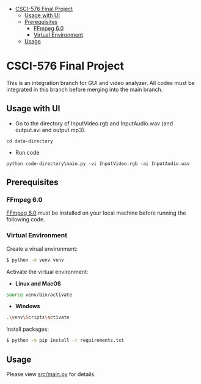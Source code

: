 - [CSCI-576 Final Project](#csci-576-final-project)
  - [Usage with UI](#usage-with-ui)
  - [Prerequisites](#prerequisites)
    - [FFmpeg 6.0](#ffmpeg-60)
    - [Virtual Environment](#virtual-environment)
  - [Usage](#usage)


# CSCI-576 Final Project
This is an integration branch for GUI and video analyzer. All codes must be integrated in this branch before merging into the main branch.

## Usage with UI
-  Go to the directory of InputVideo.rgb and InputAudio.wav (and output.avi and output.mp3). 
```
cd data-directory 
```
- Run code
```
python code-directory\main.py -vi InputVideo.rgb -ai InputAudio.wav
```


## Prerequisites
### FFmpeg 6.0
[FFmpeg 6.0](https://ffmpeg.org/download.html) must be installed on your local machine before running the following code.

### Virtual Environment
Create a virual environment:
```sh
$ python -m venv venv
```

Activate the virtual environment:
- **Linux and MacOS**
```sh
source venv/bin/activate
```
- **Windows**
```sh
.\venv\Scripts\activate
```

Install packages:
```sh
$ python -m pip install -r requirements.txt
```

## Usage
Please view [src/main.py](src/main.py) for details.
